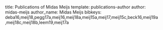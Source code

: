 title: Publications of Midas Meijs
template: publications-author
author: midas-meijs
author_name: Midas Meijs
bibkeys: deba16,meij18,pegg17a,meij16,meij18a,meij15a,meij17,meij15c,beck16,meij19a,meij18c,meij18b,leem19,meij17a